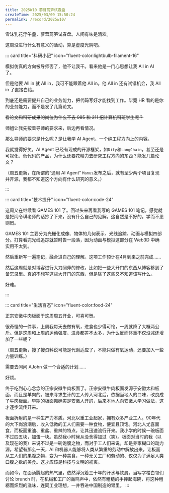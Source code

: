 ```yaml
---
title: 2025W10 蓼茸蒿笋试春盘
createTime: 2025/03/09 15:50:24
permalink: /record/2025w10/
---
```


雪沫乳花浮午盏，蓼茸蒿笋试春盘。人间有味是清欢。

这周没进行什么有意义的活动，算是虚度光阴吧。

::: card title="科研小记" icon="fluent-color:lightbulb-filament-16"

模拟仿真的方向被导师否了，他不让我干。看来他是一门心思想让我 All in AI 了。

但是他要 All in 就 All in，我可不能跟着他 All in。他 All in 还有试错机会，我 All in 了直接白给。

到底还是需要提升自己的业务能力，把代码写好才能找到工作。毕竟 HR 看的是你的业务能力，而不是发了几篇论文。

~~看论文和科研成果的岗位为什么不去 985 和 211 招计算机科班学生呢？~~

师姐让我先按着导师的要求来，后边再看情况。

那么导师的要求是什么呢？是让我学 AI Agent，一个纯工程方向上的内容。

我就觉得好笑，AI Agent 已经有现成的开源框架，如`Dify`和`LangChain`，甚至还是可视化、低代码的产品，为什么还要花精力去研究工程方向的东西？能发几篇论文？

（周五更新，在所谓的“通用 AI Agent” `Manus`发布之后，就有至少两个项目复现并开源，我都不知道这个方向有什么研究的意义。）

:::

::: card title="技术提升" icon="fluent-color:code-24"

这周又在继续看 GAMES 101 了。回过头来再看我写的 GAMES 101 笔记，感觉就是把闫令琪老师的话抄了下来，没有什么自己的见解。这自然是不好的。学而不思则罔。

GAMES 101 主要分为光栅化成像、物体的几何表示、光线追踪、动画与模拟四部分。打算看完光线追踪就暂时告一段落，因为动画与模拟这部分在 Web3D 中确实用不太到。

然后重新写一遍笔记，融合进自己的理解。这项工作预计在4月到来之前完成……

然后这周就是对博客进行大刀阔斧的修改，比如把一些大开门的东西从博客移到了备忘录里。真的不想写这些大开门的东西，但是除了这些又不知道该写什么。

好难。

:::

::: card title="生活百态" icon="fluent-color:food-24"

正宗安徽牛肉板面于这周周五开业，可喜可贺。

很奇怪的一件事，上周我每天去做有氧，进食也少得可怜，一周就降了大概两公斤。但是这周和上周的运动强度、进食都差不太多，为什么反而体重不仅没减还增加了一些呢？

（周五更新，搜了搜资料说可能是代谢适应了，不能只做有氧运动，还要加入一些力量训练。）

需要去问问 AJohn 做一个合适的计划……

好烦。

终于吃到心心念念的正宗安徽牛肉板面了。正宗安徽牛肉板面发源于安徽太和板面，而且是羊肉的。被来寻求生计的工人传入河北后，依据当地人的口味，改良成了牛肉板面。早期的板面摊确实是安徽人开的，后来本地人向安徽人学习做法，这才逐步流传开来。

板面折射的是一种生产力本质。河北以重工业起家，拥有众多产业工人。90年代的大下岗浪潮后，收入低微的工人们需要一种食物，便宜且顶饱。河北人尤喜面食，而板面重油、重盐、重辣的特点，让其迅速流行开来。我小学的时候一碗板面不过四五块，加蛋一块。虽然我小时候从没舍得加过（笑）。板面对当时的我（以及现在的我）来说不过是一碗饱腹之物，而对于工人们来说，却是养家糊口的动力源。希望有那么一天，AI 和机器人能够将人类从繁重的劳动中解放出来，让板面从工人们的果腹之物，变为一种美食，一种无关工厂和劳动的、仅仅为了满足人类口腹之欲的美食。这才应该是科技与文明的初衷。

而如今，在面汤腾起的热气里，依然浮沉着三十年的汗水与铁屑。当写字楼白领们讨论 brunch 时，在机械和工厂的轰鸣声中，依然有粗糙的手捧起海碗，将这种粗粝而炽烈的滋味，连同工业理想，一并吞进中国制造的胃里。
:::